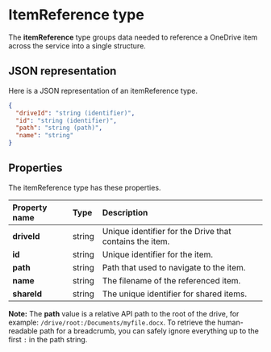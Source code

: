 # ItemReference type

The **itemReference** type groups data needed to reference a OneDrive item across the service into a single structure.

## JSON representation

Here is a JSON representation of an itemReference type.

<!-- { "blockType": "resource", "@odata.type": "oneDrive.itemReference" } -->
```json
{
  "driveId": "string (identifier)",
  "id": "string (identifier)",
  "path": "string (path)",
  "name": "string"
}
```

## Properties

The itemReference type has these properties.

| Property name | Type   | Description                                             |
|:--------------|:-------|:--------------------------------------------------------|
| **driveId**   | string | Unique identifier for the Drive that contains the item. |
| **id**        | string | Unique identifier for the item.                         |
| **path**      | string | Path that used to navigate to the item.                 |
| **name**      | string | The filename of the referenced item.                    |
| **shareId**   | string | The unique identifier for shared items.                 |

**Note:** The **path** value is a relative API path to the root of the drive, for example: `/drive/root:/Documents/myfile.docx`.
To retrieve the human-readable path for a breadcrumb, you can safely ignore everything up to the first `:` in the path string.

<!-- {
  "type": "#page.annotation",
  "description": "ItemReference returns a pointer to another item.",
  "section": "documentation",
  "tocPath": "Resources/ItemReference"
} -->
